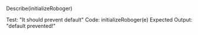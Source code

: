 Describe(initializeRoboger)

Test: "It should prevent default"
Code: initializeRoboger(e)
Expected Output: "default prevented!"